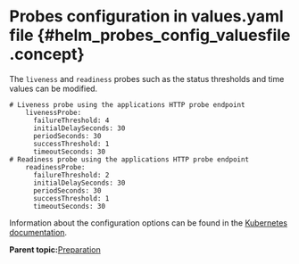 # Probes configuration in values.yaml file {#helm_probes_config_valuesfile .concept}

The `liveness` and `readiness` probes such as the status thresholds and time values can be modified.

``` {#codeblock_pvn_gm4_hzb}
# Liveness probe using the applications HTTP probe endpoint  
    livenessProbe: 
      failureThreshold: 4 
      initialDelaySeconds: 30 
      periodSeconds: 30 
      successThreshold: 1 
      timeoutSeconds: 30 
# Readiness probe using the applications HTTP probe endpoint 
    readinessProbe: 
      failureThreshold: 2 
      initialDelaySeconds: 30 
      periodSeconds: 30 
      successThreshold: 1 
      timeoutSeconds: 30 
```

Information about the configuration options can be found in the [Kubernetes documentation](https://kubernetes.io/docs/tasks/configure-pod-container/configure-liveness-readiness-startup-probes/#configure-probes).

**Parent topic:**[Preparation](helm_preparation.md)

